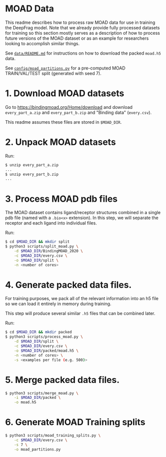 
# MOAD Data

This readme describes how to process raw MOAD data for use in training the DeepFrag model. Note that we already provide fully processed datasets for
training so this section mostly serves as a description of how to process future versions of the MOAD dataset or as an example for researchers looking
to accomplish similar things.

See [`data/README.md`](../data/README.md) for instructions on how to download the packed `moad.h5` data.

See [`config/moad_partitions.py`](../config/moad_partitions.py) for a pre-computed MOAD TRAIN/VAL/TEST split (generated with seed 7).

# 1. Download MOAD datasets

Go to https://bindingmoad.org/Home/download and download `every_part_a.zip` and `every_part_b.zip` and "Binding data" (`every.csv`).

This readme assumes these files are stored in `$MOAD_DIR`.

# 2. Unpack MOAD datasets

Run:

```sh
$ unzip every_part_a.zip
...
$ unzip every_part_b.zip
...
```

# 3. Process MOAD pdb files

The MOAD dataset contains ligand/receptor structures combined in a single pdb file (named with a `.bio<x>` extension). In this step, we will separate the receptor and each ligand into individual files.

Run:

```sh
$ cd $MOAD_DIR && mkdir split
$ python3 scripts/split_moad.py \
    -d $MOAD_DIR/BindingMOAD_2020 \
    -c $MOAD_DIR/every.csv \
    -o $MOAD_DIR/split \
    -n <number of cores>
```

# 4. Generate packed data files.

For training purposes, we pack all of the relevant information into an h5 file so we can load it entirely in memory during training.

This step will produce several similar `.h5` files that can be combined later.

Run:

```sh
$ cd $MOAD_DIR && mkdir packed
$ python3 scripts/process_moad.py \
    -d $MOAD_DIR/split \
    -c $MOAD_DIR/every.csv \
    -o $MOAD_DIR/packed/moad.h5 \
    -n <number of cores> \
    -s <examples per file (e.g. 500)>
```

# 5. Merge packed data files.

```sh
$ python3 scripts/merge_moad.py \
    -i $MOAD_DIR/packed \
    -o moad.h5
```

# 6. Generate MOAD Training splits

```sh
$ python3 scripts/moad_training_splits.py \
    -c $MOAD_DIR/every.csv \
    -s 7 \
    -o moad_partitions.py
```
